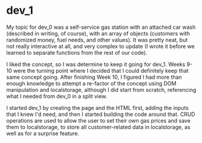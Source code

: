 # dev_1

My topic for dev_0 was a self-service gas station with an attached car wash (described in writing, of course), with an array of objects (customers with randomized money, fuel needs, and other values). It was pretty neat, but not really interactive at all, and very complex to update (I wrote it before we learned to separate functions from the rest of our code).

I liked the concept, so I was determine to keep it going for dev_1. Weeks 9-10 were the turning point where I decided that I could definitely keep that same concept going. After finishing Week 10, I figured I had more than enough knowledge to attempt a re-factor of the concept using DOM manipulation and localstorage, although I did start from scratch, referencing what I needed from dev_0 in a split view.

I started dev_1 by creating the page and the HTML first, adding the inputs that I knew I'd need, and then I started building the code around that. CRUD operations are used to allow the user to set their own gas prices and save them to localstorage, to store all customer-related data in localstorage, as well as for a surprise feature.
